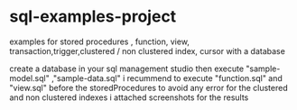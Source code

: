 # sql-examples-project
examples for stored procedures , function, view, transaction,trigger,clustered / non clustered index, cursor with a database 

create a database in your sql management studio 
then execute "sample-model.sql" ,"sample-data.sql"
i recummend to execute "function.sql" and "view.sql" before the storedProcedures to avoid any error 
for the clustered and non clustered indexes i attached screenshots for the results 
